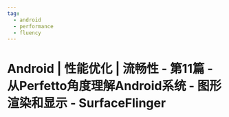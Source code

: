 ```yaml
---
tag:
  - android
  - performance
  - fluency
---
```


# Android | 性能优化 | 流畅性 - 第11篇 - 从Perfetto角度理解Android系统 - 图形渲染和显示 - SurfaceFlinger